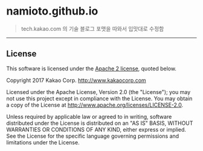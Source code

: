 namioto.github.io
==============

> tech.kakao.com 의 기술 블로그 포맷을 따와서 입맛대로 수정함

---

[GitHub Pages]: https://pages.github.com
[Jekyll]: https://jekyllrb.com
[front matter]: https://jekyllrb.com/docs/frontmatter/
[gfm]: https://guides.github.com/features/mastering-markdown/
[kramdown]: http://kramdown.gettalong.org
[rouge]: http://rouge.jneen.net


## License

This software is licensed under the [Apache 2 license](LICENSE.txt), quoted below.

Copyright 2017 Kakao Corp. <http://www.kakaocorp.com>

Licensed under the Apache License, Version 2.0 (the "License"); you may not use this project except in compliance with the License. You may obtain a copy of the License at http://www.apache.org/licenses/LICENSE-2.0.

Unless required by applicable law or agreed to in writing, software distributed under the License is distributed on an "AS IS" BASIS, WITHOUT WARRANTIES OR CONDITIONS OF ANY KIND, either express or implied. See the License for the specific language governing permissions and limitations under the License.
